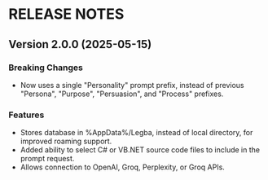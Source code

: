 # RELEASE NOTES

## Version 2.0.0 (2025-05-15)
### Breaking Changes
* Now uses a single "Personality" prompt prefix, instead of previous "Persona", "Purpose", "Persuasion", and "Process" prefixes.

### Features
* Stores database in %AppData%/Legba, instead of local directory, for improved roaming support.
* Added ability to select C# or VB.NET source code files to include in the prompt request.
* Allows connection to OpenAI, Groq, Perplexity, or Groq APIs.
